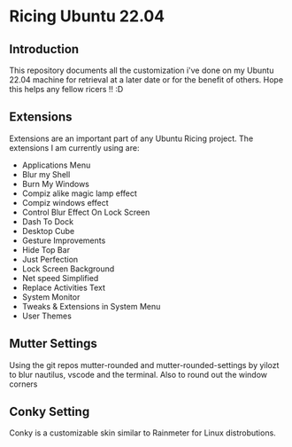 # Ricing Ubuntu 22.04

## Introduction
This repository documents all the customization i've done on my Ubuntu 22.04 machine for retrieval at a later date or for the benefit of others. Hope this helps any fellow ricers !! :D

## Extensions
Extensions are an important part of any Ubuntu Ricing project. The extensions I am currently using are:
- Applications Menu
- Blur my Shell
- Burn My Windows
- Compiz alike magic lamp effect
- Compiz windows effect
- Control Blur Effect On Lock Screen
- Dash To Dock
- Desktop Cube
- Gesture Improvements
- Hide Top Bar
- Just Perfection
- Lock Screen Background 
- Net speed Simplified
- Replace Activities Text
- System Monitor
- Tweaks & Extensions in System Menu
- User Themes

## Mutter Settings
Using the git repos mutter-rounded and mutter-rounded-settings by yilozt to blur nautilus, vscode and the terminal. Also to round out the window corners

## Conky Setting
Conky is a customizable skin similar to Rainmeter for Linux distrobutions.
